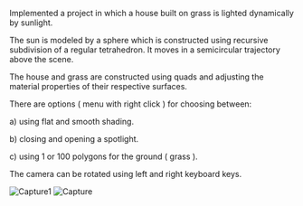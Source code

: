Implemented a project in which a house built on grass is lighted dynamically by sunlight.

The sun is modeled by a sphere which is constructed using recursive subdivision of a regular tetrahedron. It moves in a semicircular trajectory above the scene.

The house and grass are constructed using quads and adjusting the material properties of their respective surfaces.

There are options ( menu with right click ) for choosing between: 

a) using flat and smooth shading.

b) closing and opening a spotlight.

c) using 1 or 100 polygons for the ground ( grass ).

The camera can be rotated using left and right keyboard keys.

![Capture1](https://github.com/dkaratsin/Light_Modeling/assets/72718080/0cfbfb04-c923-4d3b-9b13-6c9566a82d3f)
![Capture](https://github.com/dkaratsin/Light_Modeling/assets/72718080/53912d5e-f5ff-42f9-9e09-01ab66e163c8)
